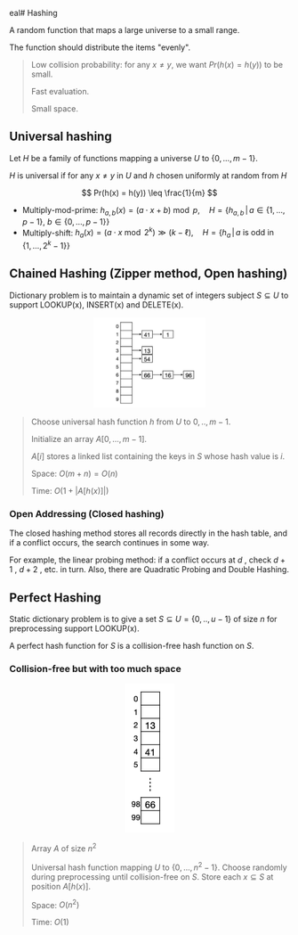 eal# Hashing

A random function that maps a large universe to a small range.

The function should distribute the items "evenly".

> Low collision probability: for any $x≠y$, we want $Pr(h(x) = h(y))$ to be small.
> 
> Fast evaluation.
> 
> Small space.

## Universal hashing

Let $H$ be a family of functions mapping a universe $U$ to $\{0, ..., m-1\}$.

$H$ is universal if for any $x ≠ y$ in $U$ and $h$ chosen uniformly at random from $H$

$$
Pr(h(x) = h(y)) \leq \frac{1}{m}
$$

* Multiply-mod-prime: $h_{a,b}(x) = (a \cdot x + b) \bmod p ,\quad H = \left\{ h_{a,b} \,\middle|\, a \in \{1, \dots, p - 1\},\ b \in \{0, \dots, p - 1\} \right\}$
* Multiply-shift: $h_a(x) = (a \cdot x \bmod 2^k) \gg (k - \ell), \quad H = \left\{ h_a \,\middle|\, a \text{ is odd in } \{1, \dots, 2^k - 1\} \right\}$

## Chained Hashing (Zipper method, Open hashing)

Dictionary problem is to maintain a dynamic set of integers subject $S \subseteq U$ to support LOOKUP(x), INSERT(x) and DELETE(x).

<p align="center"><img src=".data/hashing_chained.png" alt="pic" width="40%" /></p>

> Choose universal hash function $h$ from $U$ to ${0, ..,m-1}$.
> 
> Initialize an array $A[0, ..., m-1]$.
> 
> $A[i]$ stores a linked list containing the keys in $S$ whose hash value is $i$.
>
> Space: $O(m + n) = O(n)$
> 
> Time: $O(1 + |A[h(x)]|)$
>

### Open Addressing (Closed hashing)

The closed hashing method stores all records directly in the hash table, and if a conflict occurs, the search continues in some way. 

For example, the linear probing method: if a conflict occurs at $d$ , check $d + 1$ , $d + 2$ , etc. in turn. Also, there are Quadratic Probing and Double Hashing.

## Perfect Hashing

Static dictionary problem is to give a set $S \subseteq U = \{0,..,u-1\}$ of size $n$ for preprocessing support LOOKUP(x).

A perfect hash function for $S$ is a collision-free hash function on $S$.

### Collision-free but with too much space

<p align="center"><img src=".data/hashing_perfect_solution1.png" alt="pic" height="25%" /></p>

> Array $A$ of size $n^2$
> 
> Universal hash function mapping $U$ to $\{0, ..., n^2-1\}$. Choose randomly during preprocessing until collision-free on $S$. Store each $x \subseteq S$ at position $A[h(x)]$.
>
> Space: $O(n^2)$
>
> Time: $O(1)$